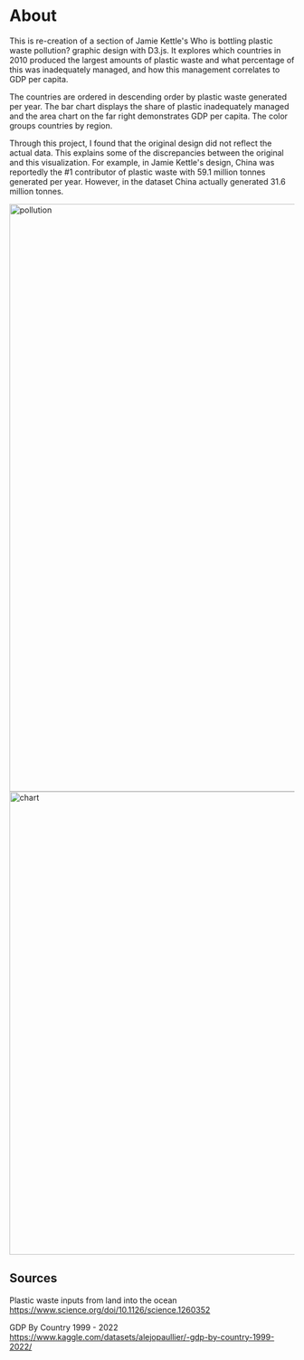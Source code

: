 # About

This is re-creation of a section of Jamie Kettle's Who is bottling plastic waste pollution? graphic design with D3.js. It explores which countries in 2010 produced the largest amounts of plastic waste and what percentage of this was inadequately managed, and how this management correlates to GDP per capita.

The countries are ordered in descending order by plastic waste generated per year. The bar chart displays the share of plastic inadequately managed and the area chart on the far right demonstrates GDP per capita. The color groups countries by region.

Through this project, I found that the original design did not reflect the actual data. This explains some of the discrepancies between the original and this visualization. For example, in Jamie Kettle's design, China was reportedly the #1 contributor of plastic waste with 59.1 million tonnes generated per year. However, in the dataset China actually generated 31.6 million tonnes.

<img width="1039" alt="pollution" src="https://github.com/ajo01/pollution-visualization/assets/70789275/58028008-296b-4949-b8cc-b9c96e86eec1">
<img width="819" alt="chart" src="https://github.com/ajo01/pollution-visualization/assets/70789275/b700ec8c-e879-4f8d-b03f-8e64d7af8229">


## Sources

Plastic waste inputs from land into the ocean
https://www.science.org/doi/10.1126/science.1260352

GDP By Country 1999 - 2022
https://www.kaggle.com/datasets/alejopaullier/-gdp-by-country-1999-2022/
